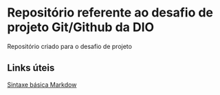 # Repositório referente ao desafio de projeto Git/Github da DIO

Repositório criado para o desafio de projeto

## Links úteis
[Sintaxe básica Markdow](https://www.markdownguide.org/basic-syntax/)
